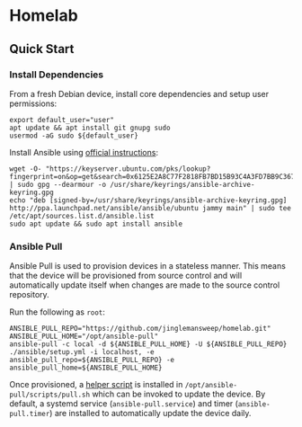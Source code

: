 # Homelab

## Quick Start

### Install Dependencies

From a fresh Debian device, install core dependencies and setup user permissions:

    export default_user="user"
    apt update && apt install git gnupg sudo
    usermod -aG sudo ${default_user}

Install Ansible using [official instructions](https://docs.ansible.com/ansible/latest/installation_guide/installation_distros.html#installing-ansible-on-debian):

    wget -O- "https://keyserver.ubuntu.com/pks/lookup?fingerprint=on&op=get&search=0x6125E2A8C77F2818FB7BD15B93C4A3FD7BB9C367" | sudo gpg --dearmour -o /usr/share/keyrings/ansible-archive-keyring.gpg
    echo "deb [signed-by=/usr/share/keyrings/ansible-archive-keyring.gpg] http://ppa.launchpad.net/ansible/ansible/ubuntu jammy main" | sudo tee /etc/apt/sources.list.d/ansible.list
    sudo apt update && sudo apt install ansible

### Ansible Pull

Ansible Pull is used to provision devices in a stateless manner. This means that the device will be provisioned from source control and will automatically update itself when changes are made to the source control repository.

Run the following as `root`:

    ANSIBLE_PULL_REPO="https://github.com/jinglemansweep/homelab.git"
    ANSIBLE_PULL_HOME="/opt/ansible-pull"
    ansible-pull -c local -d ${ANSIBLE_PULL_HOME} -U ${ANSIBLE_PULL_REPO} ./ansible/setup.yml -i localhost, -e ansible_pull_repo=${ANSIBLE_PULL_REPO} -e ansible_pull_home=${ANSIBLE_PULL_HOME}

Once provisioned, a [helper script](./ansible/scripts/pull.sh) is installed in `/opt/ansible-pull/scripts/pull.sh` which can be invoked to update the device. By default, a systemd service (`ansible-pull.service`) and timer (`ansible-pull.timer`) are installed to automatically update the device daily.
